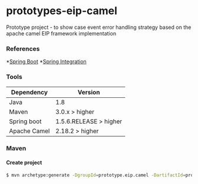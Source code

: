 # prototypes-eip-camel
Prototype project - to show case event error handling strategy based on the apache camel EIP framework implementation


### References
*[Spring Boot](https://projects.spring.io/spring-boot/)
*[Spring Integration](https://projects.spring.io/spring-integration/)
	
### Tools
| Dependency | Version |
| ------ | ------ |
| Java | 1.8 |
| Maven | 3.0.x > higher |
| Spring boot | 1.5.6.RELEASE > higher |
| Apache Camel | 2.18.2 > higher |


### Maven

#### Create project
```sh
$ mvn archetype:generate -DgroupId=prototype.eip.camel -DartifactId=prototype-eip-camel -DarchetypeArtifactId=maven-archetype-quickstart -DinteractiveMode=false
```
